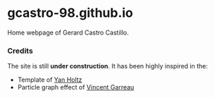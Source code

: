# gcastro-98.github.io
Home webpage of Gerard Castro Castillo. 

### Credits

The site is still **under construction**. It has been highly inspired in the:
- Template of [Yan Holtz](https://www.yan-holtz.com/)
- Particle graph effect of [Vincent Garreau](github.com/VincentGarreau/particles.js) 
